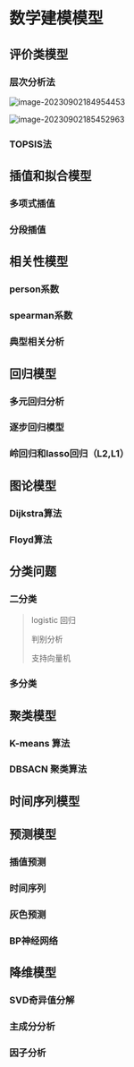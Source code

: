 # 数学建模模型

## 评价类模型

### 层次分析法

![image-20230902184954453](http://image.zzzsleep.icu/202309021849602.png)

![image-20230902185452963](http://image.zzzsleep.icu/202309021854011.png)

### TOPSIS法



## 插值和拟合模型

### 多项式插值

### 分段插值

## 相关性模型

### person系数

### spearman系数

### 典型相关分析

## 回归模型

### 多元回归分析

### 逐步回归模型

### 岭回归和lasso回归（L2,L1）

## 图论模型

### Dijkstra算法

### Floyd算法

## 分类问题

### 二分类

> logistic 回归
>
> 判别分析
>
> 支持向量机

### 多分类

## 聚类模型

### K-means 算法

### DBSACN 聚类算法

## 时间序列模型



## 预测模型

### 插值预测

### 时间序列

### 灰色预测

### BP神经网络

## 降维模型

### SVD奇异值分解

### 主成分分析

### 因子分析